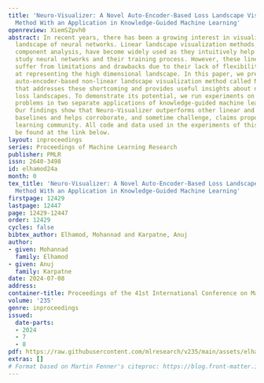 ```yaml
---
title: 'Neuro-Visualizer: A Novel Auto-Encoder-Based Loss Landscape Visualization
  Method With an Application in Knowledge-Guided Machine Learning'
openreview: XiemSZpvh0
abstract: In recent years, there has been a growing interest in visualizing the loss
  landscape of neural networks. Linear landscape visualization methods, such as principal
  component analysis, have become widely used as they intuitively help researchers
  study neural networks and their training process. However, these linear methods
  suffer from limitations and drawbacks due to their lack of flexibility and low fidelity
  at representing the high dimensional landscape. In this paper, we present a novel
  auto-encoder-based non-linear landscape visualization method called Neuro-Visualizer
  that addresses these shortcoming and provides useful insights about neural network
  loss landscapes. To demonstrate its potential, we run experiments on a variety of
  problems in two separate applications of knowledge-guided machine learning (KGML).
  Our findings show that Neuro-Visualizer outperforms other linear and non-linear
  baselines and helps corroborate, and sometime challenge, claims proposed by machine
  learning community. All code and data used in the experiments of this paper can
  be found at the link below.
layout: inproceedings
series: Proceedings of Machine Learning Research
publisher: PMLR
issn: 2640-3498
id: elhamod24a
month: 0
tex_title: 'Neuro-Visualizer: A Novel Auto-Encoder-Based Loss Landscape Visualization
  Method With an Application in Knowledge-Guided Machine Learning'
firstpage: 12429
lastpage: 12447
page: 12429-12447
order: 12429
cycles: false
bibtex_author: Elhamod, Mohannad and Karpatne, Anuj
author:
- given: Mohannad
  family: Elhamod
- given: Anuj
  family: Karpatne
date: 2024-07-08
address:
container-title: Proceedings of the 41st International Conference on Machine Learning
volume: '235'
genre: inproceedings
issued:
  date-parts:
  - 2024
  - 7
  - 8
pdf: https://raw.githubusercontent.com/mlresearch/v235/main/assets/elhamod24a/elhamod24a.pdf
extras: []
# Format based on Martin Fenner's citeproc: https://blog.front-matter.io/posts/citeproc-yaml-for-bibliographies/
---
```

